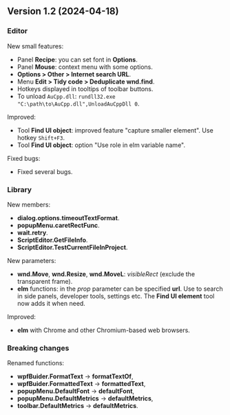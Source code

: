 ## Version 1.2 (2024-04-18)

### Editor
New small features:
- Panel **Recipe**: you can set font in **Options**.
- Panel **Mouse**: context menu with some options.
- **Options > Other > Internet search URL**.
- Menu **Edit > Tidy code > Deduplicate wnd.find**.
- Hotkeys displayed in tooltips of toolbar buttons.
- To unload `AuCpp.dll`: `rundll32.exe "C:\path\to\AuCpp.dll",UnloadAuCppDll 0`.

Improved:
- Tool **Find UI object**: improved feature "capture smaller element". Use hotkey `Shift+F3`.
- Tool **Find UI object**: option "Use role in elm variable name".

Fixed bugs:
- Fixed several bugs.

### Library
New members:
- **dialog.options.timeoutTextFormat**.
- **popupMenu.caretRectFunc**.
- **wait.retry**.
- **ScriptEditor.GetFileInfo**.
- **ScriptEditor.TestCurrentFileInProject**.

New parameters:
- **wnd.Move**, **wnd.Resize**, **wnd.MoveL**: *visibleRect* (exclude the transparent frame).
- **elm** functions: in the *prop* parameter can be specified **url**. Use to search in side panels, developer tools, settings etc. The **Find UI element** tool now adds it when need.

Improved:
- **elm** with Chrome and other Chromium-based web browsers.

### Breaking changes
Renamed functions:
- **wpfBuider.FormatText** -> **formatTextOf**,
- **wpfBuider.FormattedText** -> **formattedText**,
- **popupMenu.DefaultFont** -> **defaultFont**, 
- **popupMenu.DefaultMetrics** -> **defaultMetrics**, 
- **toolbar.DefaultMetrics** -> **defaultMetrics**.
